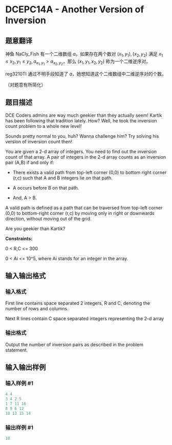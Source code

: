 # DCEPC14A - Another Version of Inversion

## 题意翻译

神鱼 NaCly_Fish 有一个二维数组 $a$。如果存在两个数对 $(x_1,y_1),(x_2,y_2)$ 满足 $x_1\le x_2,y_1\le y_2,a_{x_1,y_1}>a_{x_2,y_2}$，那么 $(x_1,y_1,x_2,y_2)$ 称为一个二维逆序对。

reg3210TI 通过不明手段知道了 $a$，她想知道这个二维数组中二维逆序对的个数。

（对题意有所简化）

## 题目描述

DCE Coders admins are way much geekier than they actually seem! Kartik has been following that tradition lately. How? Well, he took the inversion count problem to a whole new level!

Sounds pretty normal to you, huh? Wanna challenge him? Try solving his version of inversion count then!

You are given a 2-d array of integers. You need to find out the inversion count of that array. A pair of integers in the 2-d array counts as an inversion pair (A,B) if and only if:

- There exists a valid path from top-left corner (0,0) to bottom right corner (r,c) such that A and B integers lie on that path.

- A occurs before B on that path.

- And, A > B.

A valid path is defined as a path that can be traversed from top-left corner (0,0) to bottom-right corner (r,c) by moving only in right or downwards direction, without moving out of the grid.

Are you geekier than Kartik?

**Constraints:**

0 < R,C <= 300

0 < Ai <= 10^5, where Ai stands for an integer in the array.

## 输入输出格式

### 输入格式

First line contains space separated 2 integers, R and C, denoting the number of rows and columns.

Next R lines contain C space separated integers representing the 2-d array

### 输出格式

Output the number of inversion pairs as described in the problem statement.

## 输入输出样例

### 输入样例 #1

```cpp
4 4
3 4 2 5
1 7 11 16
8 9 6 12
10 13 15 14
```


### 输出样例 #1

```cpp
10
```


